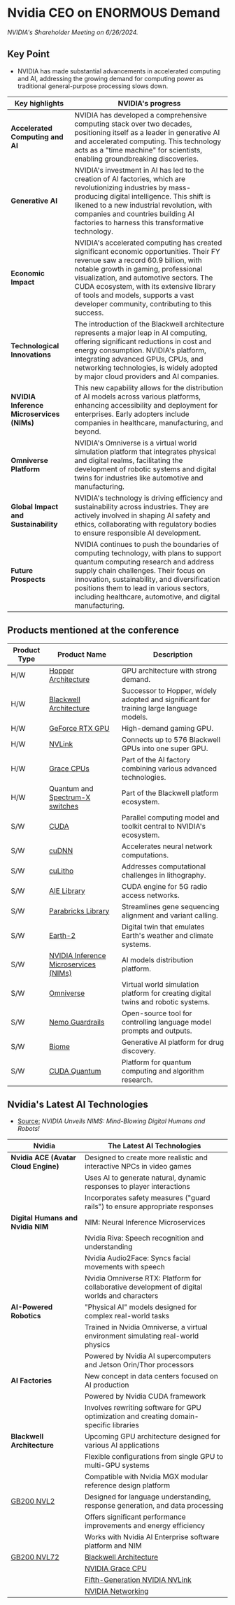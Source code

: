 # Nvidia CEO on ENORMOUS Demand

*NVIDIA's Shareholder Meeting on 6/26/2024.*

## Key Point

* NVIDIA has made substantial advancements in accelerated computing and AI, addressing the growing demand for computing power as traditional general-purpose processing slows down. 

|Key highlights|NVIDIA's progress|
|-|-|
|**Accelerated Computing and AI**|NVIDIA has developed a comprehensive computing stack over two decades, positioning itself as a leader in generative AI and accelerated computing. This technology acts as a "time machine" for scientists, enabling groundbreaking discoveries.|
|**Generative AI**|NVIDIA's investment in AI has led to the creation of AI factories, which are revolutionizing industries by mass-producing digital intelligence. This shift is likened to a new industrial revolution, with companies and countries building AI factories to harness this transformative technology.|
|**Economic Impact**|NVIDIA's accelerated computing has created significant economic opportunities. Their FY revenue saw a record 60.9 billion, with notable growth in gaming, professional visualization, and automotive sectors. The CUDA ecosystem, with its extensive library of tools and models, supports a vast developer community, contributing to this success.|
|**Technological Innovations**|The introduction of the Blackwell architecture represents a major leap in AI computing, offering significant reductions in cost and energy consumption. NVIDIA's platform, integrating advanced GPUs, CPUs, and networking technologies, is widely adopted by major cloud providers and AI companies.|
|**NVIDIA Inference Microservices (NIMs)**|This new capability allows for the distribution of AI models across various platforms, enhancing accessibility and deployment for enterprises. Early adopters include companies in healthcare, manufacturing, and beyond.|
|**Omniverse Platform**|NVIDIA's Omniverse is a virtual world simulation platform that integrates physical and digital realms, facilitating the development of robotic systems and digital twins for industries like automotive and manufacturing.|
|**Global Impact and Sustainability**|NVIDIA's technology is driving efficiency and sustainability across industries. They are actively involved in shaping AI safety and ethics, collaborating with regulatory bodies to ensure responsible AI development.|
|**Future Prospects**|NVIDIA continues to push the boundaries of computing technology, with plans to support quantum computing research and address supply chain challenges. Their focus on innovation, sustainability, and diversification positions them to lead in various sectors, including healthcare, automotive, and digital manufacturing.|

## Products mentioned at the conference 

|Product Type|Product Name|Description|
|-|-|-|
|H/W|[Hopper Architecture](https://www.nvidia.com/en-us/data-center/technologies/hopper-architecture/)|GPU architecture with strong demand.|
|H/W|[Blackwell Architecture](https://www.nvidia.com/en-us/data-center/technologies/blackwell-architecture/)|Successor to Hopper, widely adopted and significant for training large language models.|
|H/W|[GeForce RTX GPU](https://www.nvidia.com/en-us/geforce/graphics-cards/30-series/)|High-demand gaming GPU.|
|H/W|[NVLink](https://www.nvidia.com/en-us/data-center/nvlink/)|Connects up to 576 Blackwell GPUs into one super GPU.|
|H/W|[Grace CPUs](https://www.nvidia.com/en-us/data-center/grace-cpu/)|Part of the AI factory combining various advanced technologies.|
|H/W|Quantum and [Spectrum-X switches](https://www.nvidia.com/en-us/networking/spectrumx/)|Part of the Blackwell platform ecosystem.|
|S/W|[CUDA](https://www.nvidia.com/en-us/geforce/technologies/cuda/)|Parallel computing model and toolkit central to NVIDIA's ecosystem.|
|S/W|[cuDNN](https://developer.nvidia.com/cudnn)|Accelerates neural network computations.|
|S/W|[cuLitho](https://developer.nvidia.com/culitho)|Addresses computational challenges in lithography.|
|S/W|[AIE Library](https://www.nvidia.com/en-us/data-center/products/ai-enterprise/)|CUDA engine for 5G radio access networks.|
|S/W|[Parabricks Library](https://www.nvidia.com/en-us/clara/parabricks/)|Streamlines gene sequencing alignment and variant calling.|
|S/W|[Earth-2](https://www.nvidia.com/en-us/high-performance-computing/earth-2/demo/)|Digital twin that emulates Earth's weather and climate systems.|
|S/W|[NVIDIA Inference Microservices (NIMs)](https://developer.nvidia.com/blog/nvidia-nim-offers-optimized-inference-microservices-for-deploying-ai-models-at-scale/)|AI models distribution platform.|
|S/W|[Omniverse](https://www.nvidia.com/en-us/omniverse/)|Virtual world simulation platform for creating digital twins and robotic systems.|
|S/W|[Nemo Guardrails](https://www.nvidia.com/en-us/ai-data-science/products/nemo/)|Open-source tool for controlling language model prompts and outputs.|
|S/W|[Biome](https://www.nvidia.com/en-us/clara/bionemo/)|Generative AI platform for drug discovery.|
|S/W|[CUDA Quantum](https://developer.nvidia.com/cuda-q)|Platform for quantum computing and algorithm research.|

## Nvidia's Latest AI Technologies 

* [Source:](https://www.youtube.com/watch?v=NJl660hIVKo) *NVIDIA Unveils NIMS: Mind-Blowing Digital Humans and Robots!*

|Nvidia|The Latest AI Technologies|
|-|-|
|**Nvidia ACE (Avatar Cloud Engine)**|Designed to create more realistic and interactive NPCs in video games|
||Uses AI to generate natural, dynamic responses to player interactions|
||Incorporates safety measures ("guard rails") to ensure appropriate responses|
|**Digital Humans and Nvidia NIM**|NIM: Neural Inference Microservices|
||Nvidia Riva: Speech recognition and understanding|
||Nvidia Audio2Face: Syncs facial movements with speech|
||Nvidia Omniverse RTX: Platform for collaborative development of digital worlds and characters|
|**AI-Powered Robotics**|"Physical AI" models designed for complex real-world tasks|
||Trained in Nvidia Omniverse, a virtual environment simulating real-world physics|
||Powered by Nvidia AI supercomputers and Jetson Orin/Thor processors|
|**AI Factories**|New concept in data centers focused on AI production|
||Powered by Nvidia CUDA framework|
||Involves rewriting software for GPU optimization and creating domain-specific libraries|
|**Blackwell Architecture**|Upcoming GPU architecture designed for various AI applications|
||Flexible configurations from single GPU to multi-GPU systems|
||Compatible with Nvidia MGX modular reference design platform|
|[GB200 NVL2](https://www.nvidia.com/en-us/data-center/gb200-nvl2/)|Designed for language understanding, response generation, and data processing|
||Offers significant performance improvements and energy efficiency|
||Works with Nvidia AI Enterprise software platform and NIM|
|[GB200 NVL72](https://www.nvidia.com/en-us/data-center/gb200-nvl72/)|[Blackwell Architecture](https://www.nvidia.com/en-us/data-center/technologies/blackwell-architecture/)|
||[NVIDIA Grace CPU](https://www.nvidia.com/en-us/data-center/grace-cpu-superchip/)|
||[Fifth-Generation NVIDIA NVLink](https://www.nvidia.com/en-us/data-center/nvlink/)|
||[NVIDIA Networking]()|